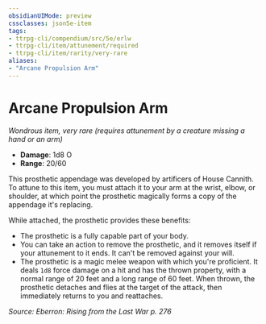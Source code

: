 ```yaml
---
obsidianUIMode: preview
cssclasses: json5e-item
tags:
- ttrpg-cli/compendium/src/5e/erlw
- ttrpg-cli/item/attunement/required
- ttrpg-cli/item/rarity/very-rare
aliases: 
- "Arcane Propulsion Arm"
---
```

# Arcane Propulsion Arm
*Wondrous item, very rare (requires attunement by a creature missing a hand or an arm)*  

- **Damage**: 1d8 O
- **Range**: 20/60

This prosthetic appendage was developed by artificers of House Cannith. To attune to this item, you must attach it to your arm at the wrist, elbow, or shoulder, at which point the prosthetic magically forms a copy of the appendage it's replacing.

While attached, the prosthetic provides these benefits:

- The prosthetic is a fully capable part of your body.  
- You can take an action to remove the prosthetic, and it removes itself if your attunement to it ends. It can't be removed against your will.  
- The prosthetic is a magic melee weapon with which you're proficient. It deals `1d8` force damage on a hit and has the thrown property, with a normal range of 20 feet and a long range of 60 feet. When thrown, the prosthetic detaches and flies at the target of the attack, then immediately returns to you and reattaches.  

*Source: Eberron: Rising from the Last War p. 276*